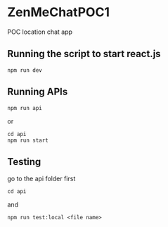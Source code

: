 # ZenMeChatPOC1

POC location chat app

## Running the script to start react.js

```
npm run dev
```

## Running APIs

```
npm run api
```

or

```
cd api
npm run start
```

## Testing

go to the api folder first

```
cd api
```

and

```
npm run test:local <file name>
```
